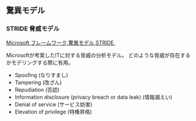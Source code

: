 ## 驚異モデル


### STRIDE 脅威モデル
[Microsoft](Microsoft.html),[フレームワーク](フレームワーク.html),[驚異モデル](驚異モデル.html),[STRIDE](STRIDE.html),

Microsoftが考案したITに対する脅威の分析モデル。
どのような脅威が存在するかモデリングする際に有用。

* Spoofing (なりすまし)
* Tampering (改ざん)
* Repudiation (否認)
* Information disclosure (privacy breach or data leak) (情報漏えい)
* Denial of service (サービス妨害)
* Elevation of privilege (特権昇格)


